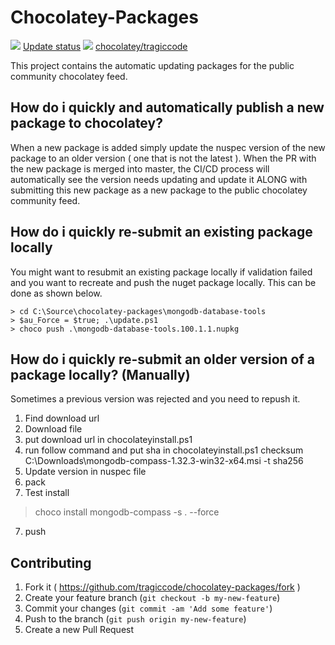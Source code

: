 # Chocolatey-Packages

[![](https://ci.appveyor.com/api/projects/status/github/tragiccode/chocolatey-packages?svg=true)](https://ci.appveyor.com/project/tragiccode/chocolatey-packages)
[Update status](https://gist.github.com/tragiccode/797ef6d619ee36be0e570bb5769a5024)
[![](http://transparent-favicon.info/favicon.ico)](#)
[chocolatey/tragiccode](https://chocolatey.org/profiles/tragiccode)

This project contains the automatic updating packages for the public community chocolatey feed.

## How do i quickly and automatically publish a new package to chocolatey?

When a new package is added simply update the nuspec version of the new package to an older version ( one that is not the latest ).  When the PR with the new package is merged into master, the CI/CD process will automatically see the version needs updating and update it ALONG with submitting this new package as a new package to the public chocolatey community feed.

## How do i quickly re-submit an existing package locally

You might want to resubmit an existing package locally if validation failed and you want to recreate and push the nuget package locally.  This can be done as shown below.

```
> cd C:\Source\chocolatey-packages\mongodb-database-tools
> $au_Force = $true; .\update.ps1
> choco push .\mongodb-database-tools.100.1.1.nupkg
```

## How do i quickly re-submit an older version of a package locally? (Manually)

Sometimes a previous version was rejected and you need to repush it.

1. Find download url
2. Download file
3. put download url in chocolateyinstall.ps1
4. run follow command and put sha in chocolateyinstall.ps1
checksum C:\Downloads\mongodb-compass-1.32.3-win32-x64.msi -t sha256
5. Update version in nuspec file
6. pack
7. Test install
 > choco install mongodb-compass -s . --force
7. push

## Contributing

1. Fork it ( <https://github.com/tragiccode/chocolatey-packages/fork> )
1. Create your feature branch (`git checkout -b my-new-feature`)
1. Commit your changes (`git commit -am 'Add some feature'`)
1. Push to the branch (`git push origin my-new-feature`)
1. Create a new Pull Request

